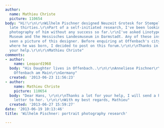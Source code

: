 ```yaml
---
author:
  name: Mathieu Christe
  picture: 110654
body: "Hi!\r\n\r\nWilhelm Pischner designed Neuzeit Grotesk for Stempel AG in the
  late thirties.\r\nPart of a self-initiated research, I've been looking for a portrait
  photography of him without any success so far.\r\nI've asked Linotype, the Klingspor
  Museum and the Hessisches Landesmuseum in Darmstadt. Any of these institutions has
  seen a picture of this designer. Before enquiring at Offenbach's city archives,
  where he was born, I decided to post on this forum.\r\n\r\nThanks in advance for
  your help.\r\n\r\nMathieu Christe"
comments:
- author:
    name: Leopard1968
  body: "His Daughter lives in Offenbach..\r\n\r\nAnneliese Pischner\r\nErfaweg 7\r\nD-63071
    Offenbach am Main\r\nGermany"
  created: '2013-06-23 11:56:23'
- author:
    name: Mathieu Christe
    picture: 110654
  body: "Dear Hans, \r\n\r\nThanks a lot for your help, I will send a handwritten
    letter to her. \r\n\r\nWith my best regards, Mathieu"
  created: '2013-06-27 15:59:27'
date: '2013-06-19 10:13:46'
title: 'Wilhelm Pischner: portrait photography research'

---
```

